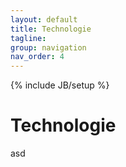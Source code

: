 ```yaml
---
layout: default
title: Technologie
tagline: 
group: navigation
nav_order: 4
---
```

{% include JB/setup %}


<div class="page-header">
  <h1>Technologie</h1>
</div>


<div class="label">
asd
</div>

